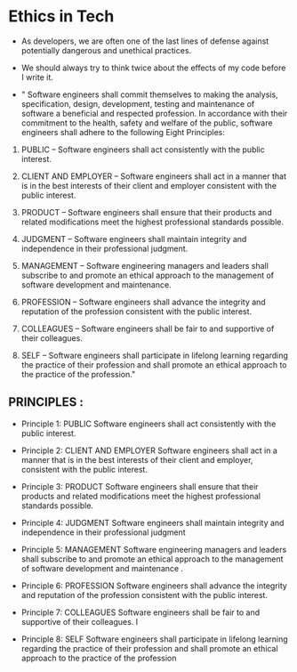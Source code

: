 # Ethics in Tech
* As developers, we are often one of the last lines of defense against potentially dangerous and unethical practices.

* We should always try to think twice about the effects of my code before I write it.

* " Software engineers shall commit themselves to making the analysis, specification, design, development, testing and maintenance of software a beneficial and respected profession. In accordance with their commitment to the health, safety and welfare of the public, software engineers shall adhere to the following Eight Principles:

1. PUBLIC – Software engineers shall act consistently with the public interest.

2. CLIENT AND EMPLOYER – Software engineers shall act in a manner that is in the best interests of their client and employer consistent with the public interest.

3. PRODUCT – Software engineers shall ensure that their products and related modifications meet the highest professional standards possible.

4. JUDGMENT – Software engineers shall maintain integrity and independence in their professional judgment.

5. MANAGEMENT – Software engineering managers and leaders shall subscribe to and promote an ethical approach to the management of software development and maintenance.

6. PROFESSION – Software engineers shall advance the integrity and reputation of the profession consistent with the public interest.

7. COLLEAGUES – Software engineers shall be fair to and supportive of their colleagues.

8. SELF – Software engineers shall participate in lifelong learning regarding the practice of their profession and shall promote an ethical approach to the practice of the profession." 

 ## PRINCIPLES :

* Principle 1: PUBLIC
Software engineers shall act consistently with the public interest.

* Principle 2: CLIENT AND EMPLOYER
Software engineers shall act in a manner that is in the best interests of their client and employer, consistent with the public interest.

* Principle 3: PRODUCT
Software engineers shall ensure that their products and related modifications meet the highest professional standards possible.

* Principle 4: JUDGMENT
Software engineers shall maintain integrity and independence in their professional judgment

* Principle 5: MANAGEMENT
Software engineering managers and leaders shall subscribe to and promote an ethical approach to the management of software development and maintenance .

* Principle 6: PROFESSION
Software engineers shall advance the integrity and reputation of the profession consistent with the public interest.

* Principle 7: COLLEAGUES
Software engineers shall be fair to and supportive of their colleagues. I

* Principle 8: SELF
Software engineers shall participate in lifelong learning regarding the practice of their profession and shall promote an ethical approach to the practice of the profession